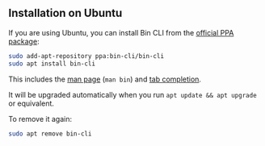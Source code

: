 ## Installation on Ubuntu

If you are using Ubuntu, you can install Bin CLI from the [official PPA package](https://launchpad.net/~bin-cli/+archive/ubuntu/bin-cli):

```bash
sudo add-apt-repository ppa:bin-cli/bin-cli
sudo apt install bin-cli
```

This includes the [man page](https://bin-cli.github.io/bin-cli/bin.1.html) (`man bin`) and [tab completion](#tab-completion).

It will be upgraded automatically when you run `apt update && apt upgrade` or equivalent.

To remove it again:

```bash
sudo apt remove bin-cli
```
